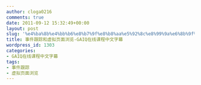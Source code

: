 ```yaml
---
author: cloga0216
comments: true
date: 2011-09-12 15:32:49+00:00
layout: post
slug: '%e4%ba%8b%e4%bb%b6%e8%b7%9f%e8%b8%aa%e5%92%8c%e8%99%9a%e6%8b%9f%e9%a1%b5%e9%9d%a2%e6%b5%8f%e8%a7%88-gaiq%e5%9c%a8%e7%ba%bf%e8%af%be%e7%a8%8b%e4%b8%ad%e6%96%87%e5%ad%97%e5%b9%95'
title: 事件跟踪和虚拟页面浏览-GAIQ在线课程中文字幕
wordpress_id: 1303
categories:
- GAIQ在线课程中文字幕
tags:
- 事件跟踪
- 虚拟页面浏览
---
```



